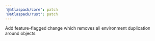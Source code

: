 ```yaml
---
'@atlaspack/core': patch
'@atlaspack/rust': patch
---
```


Add feature-flagged change which removes all environment duplication around objects
